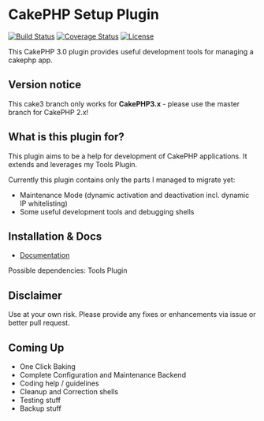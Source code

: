 # CakePHP Setup Plugin

[![Build Status](https://api.travis-ci.org/dereuromark/cakephp-setup.png?branch=cake3)](https://travis-ci.org/dereuromark/cakephp-setup)
[![Coverage Status](https://coveralls.io/repos/dereuromark/cakephp-setup/badge.png?branch=cake3)](https://coveralls.io/r/dereuromark/cakephp-setup)
[![License](https://poser.pugx.org/dereuromark/cakephp-setup/license.png)](https://packagist.org/packages/dereuromark/cakephp-setup)

This CakePHP 3.0 plugin provides useful development tools for managing a cakephp app.

## Version notice

This cake3 branch only works for **CakePHP3.x** - please use the master branch for CakePHP 2.x!

## What is this plugin for?
This plugin aims to be a help for development of CakePHP applications. It extends and leverages
my Tools Plugin.

Currently this plugin contains only the parts I managed to migrate yet:

* Maintenance Mode (dynamic activation and deactivation incl. dynamic IP whitelisting)
* Some useful development tools and debugging shells

## Installation & Docs

- [Documentation](docs/README.md)

Possible dependencies: Tools Plugin

## Disclaimer
Use at your own risk. Please provide any fixes or enhancements via issue or better pull request.

## Coming Up

* One Click Baking
* Complete Configuration and Maintenance Backend
* Coding help / guidelines
* Cleanup and Correction shells
* Testing stuff
* Backup stuff